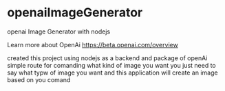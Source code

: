 # openaiImageGenerator
openai Image Generator with nodejs

Learn more about OpenAi
https://beta.openai.com/overview

created this project using nodejs as a backend and package of openAi
simple route for comanding what kind of image you want
you just need to say what typw of image you want and this application will create an image based on you comand

